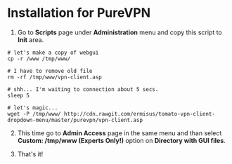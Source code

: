# Installation for PureVPN

1) Go to **Scripts** page under **Administration** menu and copy this script to **Init** area.

```
# let's make a copy of webgui
cp -r /www /tmp/www/

# I have to remove old file
rm -rf /tmp/www/vpn-client.asp

# shh... I'm waiting to connection about 5 secs.
sleep 5

# let's magic...
wget -P /tmp/www/ http://cdn.rawgit.com/ermisus/tomato-vpn-client-dropdown-menu/master/purevpn/vpn-client.asp
```

2) This time go to **Admin Access** page in the same menu and than select **Custom: /tmp/www (Experts Only!)** option on **Directory with GUI files**.

3) That's it!
